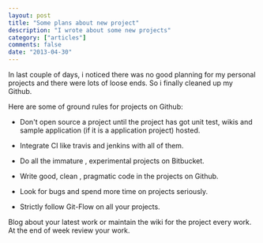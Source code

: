 ```yaml
---
layout: post
title: "Some plans about new project"
description: "I wrote about some new projects"
category: ["articles"]
comments: false
date: "2013-04-30"
---
```


In last couple of days, i noticed there was no good planning for my personal projects and there were lots of loose ends. So i finally cleaned up my Github.

Here are some of ground rules for projects on Github:

- Don't open source a project until the project has got unit test, wikis and sample application (if it is a application project) hosted.

- Integrate CI like travis and jenkins with all of them.

- Do all the immature , experimental projects on Bitbucket.

- Write good, clean , pragmatic code in the projects on Github.

- Look for bugs and spend more time on projects seriously.

- Strictly follow Git-Flow on all your projects.


Blog about your latest work or maintain the wiki for the project every work. At the end of week review your work.


